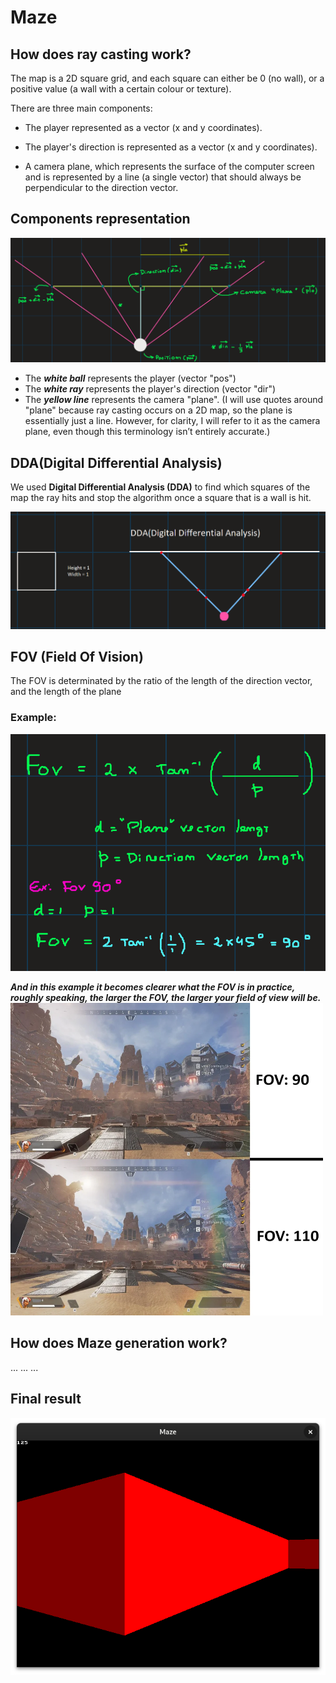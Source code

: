 # Maze


## How does ray casting work?
The map is a 2D square grid, and each square can either be 0 (no wall), or a positive value (a wall with a certain colour or texture).

There are three main components:

- The player represented as a vector (x and y coordinates).

- The player's direction is represented as a vector (x and y coordinates).

- A camera plane, which represents the surface of the computer screen and is represented by a line (a single vector) that should always be perpendicular to the direction vector.

## Components representation
![Code](images/vec.png)
- The ***white ball*** represents the player (vector "pos")
- The ***white ray*** represents the player's direction (vector "dir")
- The ***yellow line*** represents the camera "plane". (I will use quotes around "plane" because ray casting occurs on a 2D map, so the plane is essentially just a line. However, for clarity, I will refer to it as the camera plane, even though this terminology isn’t entirely accurate.)



## DDA(Digital Differential Analysis)

We used **Digital Differential Analysis (DDA)** to find which squares of the map the ray hits and stop the algorithm once a square that is a wall is hit.

![Code](images/DDA.png)


## FOV (Field Of Vision)
The FOV is determinated by the ratio of the length of the direction vector, and the length of the plane
### Example: 
![Code](images/fov_e.png)

***And in this example it becomes clearer what the FOV is in practice, roughly speaking, the larger the FOV, the larger your field of view will be.***
</br>
<img src="images/fov.webp" alt="Código" width="500" height="500" style="display: inline-block;">





## How does Maze generation work?
...
...
...



## Final result
![Code](images/maze_visual.png)
